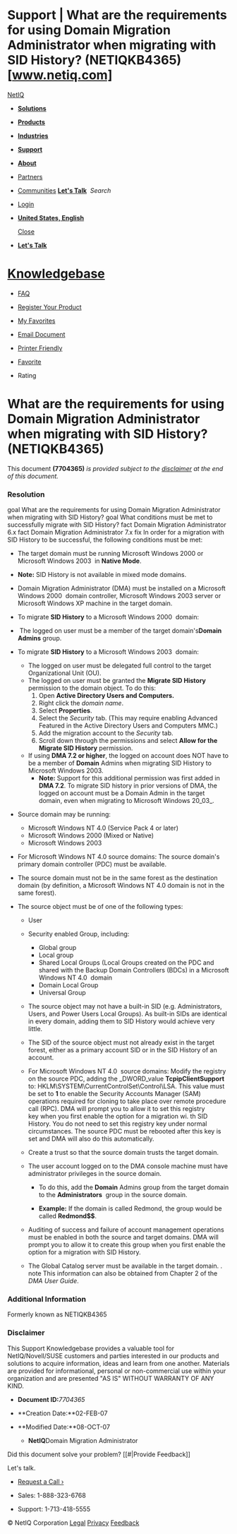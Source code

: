 # Support | What are the requirements for using Domain Migration Administrator when migrating with SID History? (NETIQKB4365) [www.netiq.com]

[NetIQ](https://www.netiq.com/)

* [**Solutions**](https://www.netiq.com/solutions-industries/) 

* [**Products**](https://www.netiq.com/products/) 
* [**Industries**](https://www.netiq.com/solutions-industries/#industries) 
* [**Support**](https://www.netiq.com/services/) 
* [**About**](https://www.netiq.com/company/) 
* [Partners](https://www.partnernetprogram.com/)
* [Communities](https://www.netiq.com/communities/)
[**Let's Talk**](https://www.netiq.com/company/contact/) 
_Search_

* [Login](https://www.netiq.com/f/mynetiq/login.asp)

* [**United States, English**](https://www.netiq.com/common/util/langselect.php?referer=https%3A//www.netiq.com/support/kb/doc.php%3Fid%3D7704365) 
	
	[Close](https://www.netiq.com/support/kb/doc.php?id=7704365#)
	
* [**Let's Talk**](https://www.netiq.com/company/contact/) 

# [Knowledgebase](https://www.netiq.com/support/kb/)

* [FAQ](http://support.novell.com/additional/faq.html)

* [Register Your Product](https://secure-www.novell.com/center/regadmin/jsps/activate_app.jsp)
* [My Favorites](https://www.netiq.com/support/kb/doc.php?id=7704365#)

* [Email Document](https://www.netiq.com/support/kb/doc.php?id=7704365#)

* [Printer Friendly](https://www.netiq.com/support/kb/doc.php?id=7704365)
* [Favorite](https://www.netiq.com/support/kb/doc.php?id=7704365&add&title=What+are+the+requirements+for+using+Domain+Migration+Administrator+when+migrating+with+SID+History%3F+%28NETIQKB4365%29)
* Rating
	

# What are the requirements for using Domain Migration Administrator when migrating with SID History? (NETIQKB4365)

This document **(7704365)** _is provided subject to the [disclaimer](https://www.netiq.com/support/kb/doc.php?id=7704365#disclaimer) at the end of this document._

### Resolution

goal
What are the requirements for using Domain Migration Administrator when migrating with SID History?
goal
What conditions must be met to successfully migrate with SID History?
fact
Domain Migration Administrator 6.x
fact
Domain Migration Administrator 7.x
fix
In order for a migration with SID History to be successful, the following conditions must be met:

* The target domain must be running Microsoft Windows 2000 or Microsoft Windows 2003  in **Native Mode**.

* **Note:** SID History is not available in mixed mode domains.

* Domain Migration Administrator (DMA) must be installed on a Microsoft Windows 2000  domain controller, Microsoft Windows 2003 server or Microsoft Windows XP machine in the target domain.
* To migrate **SID History** to a Microsoft Windows 2000  domain:

*  The logged on user must be a member of the target domain's**Domain Admins** group.

* To migrate **SID History** to a Microsoft Windows 2003  domain:
	* The logged on user must be delegated full control to the target Organizational Unit (OU).
	* The logged on user must be granted the **Migrate SID History** permission to the domain object. To do this:
		1. Open **Active Directory Users and Computers.**
		2. Right click the _domain name_.
		3. Select **Properties**.
		4. Select the _Security_ tab. (This may require enabling Advanced Featured in the Active Directory Users and Computers MMC.)
		5. Add the migration account to the _Security_ tab.
		6. Scroll down through the permissions and select **Allow for the Migrate SID History** permission.
	* If using **DMA 7.2 or higher**, the logged on account does NOT have to be a member of **Domain** Admins when migrating SID History to Microsoft Windows 2003.
		* **Note:** Support for this additional permission was first added in **DMA 7.2**. To migrate SID history in prior versions of DMA, the logged on account must be a Domain Admin in the target domain, even when migrating to Microsoft Windows 20_03_.
* Source domain may be running:
	* Microsoft Windows NT 4.0 (Service Pack 4 or later)
	* Microsoft Windows 2000 (Mixed or Native)
	* Microsoft Windows 2003
		
* For Microsoft Windows NT 4.0 source domains: The source domain's primary domain controller (PDC) must be available.
* The source domain must not be in the same forest as the destination domain (by definition, a Microsoft Windows NT 4.0 domain is not in the same forest).
* The source object must be of one of the following types:
	
	* User
	* Security enabled Group, including:
		* Global group
		* Local group
		* Shared Local Groups (Local Groups created on the PDC and shared with the Backup Domain Controllers (BDCs) in a Microsoft Windows NT 4.0  domain
		* Domain Local Group
		* Universal Group
	
	* The source object may not have a built-in SID (e.g. Administrators, Users, and Power Users Local Groups). As built-in SIDs are identical in every domain, adding them to SID History would achieve very little.
	* The SID of the source object must not already exist in the target forest, either as a primary account SID or in the SID History of an account.
	* For Microsoft Windows NT 4.0  source domains: Modify the registry on the source PDC, adding the _DWORD_value **TcpipClientSupport** to: HKLM\\SYSTEM\\CurrentControlSet\\Control\\LSA. This value must be set to **1** to enable the Security Accounts Manager (SAM) operations required for cloning to take place over remote procedure call (RPC). DMA will prompt you to allow it to set this registry key when you first enable the option for a migration wi.
		th SID History. You do not need to set this registry key under normal circumstances. The source PDC must be rebooted after this key is set and DMA will also do this automatically.
	* Create a trust so that the source domain trusts the target domain.
	* The user account logged on to the DMA console machine must have administrator privileges in the source domain.
		
		* To do this, add the **Domain** Admins group from the target domain to the **Administrators**  group in the source domain.
		
		* **Example:** If the domain is called Redmond, the group would be called **Redmond$$**.
	* Auditing of success and failure of account management operations must be enabled in both the source and target domains. DMA will prompt you to allow it to create this group when you first enable the option for a migration with SID History.
	* The Global Catalog server must be available in the target domain.
.
note
This information can also be obtained from Chapter 2 of the _DMA User Guide_.

### Additional Information

Formerly known as NETIQKB4365

### Disclaimer

This Support Knowledgebase provides a valuable tool for NetIQ/Novell/SUSE customers and parties interested in our products and solutions to acquire information, ideas and learn from one another. Materials are provided for informational, personal or non-commercial use within your organization and are presented "AS IS" WITHOUT WARRANTY OF ANY KIND.

* **Document ID:**_7704365_

* **Creation Date:**02-FEB-07
* **Modified Date:**08-OCT-07
	* **NetIQ**Domain Migration Administrator

Did this document solve your problem? [[#|Provide Feedback]]

Let's talk.

* [Request a Call ›](https://www.netiq.com/support/kb/doc.php?id=7704365#)

* Sales: 1-888-323-6768
* Support: 1-713-418-5555

© NetIQ Corporation [Legal](https://www.netiq.com/company/legal/) [Privacy](https://www.netiq.com/company/legal/privacy/) [Feedback](https://www.netiq.com/common/inc/feedback_overlay.html?iframe=true)
